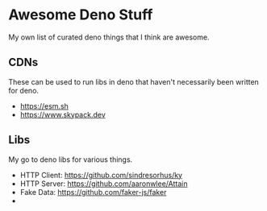 # Awesome Deno Stuff

My own list of curated deno things that I think are awesome.

## CDNs

These can be used to run libs in deno that haven't necessarily been written for deno.

- <https://esm.sh>
- <https://www.skypack.dev>

## Libs

My go to deno libs for various things.

- HTTP Client: <https://github.com/sindresorhus/ky>
- HTTP Server: <https://github.com/aaronwlee/Attain>
- Fake Data: <https://github.com/faker-js/faker>
- 